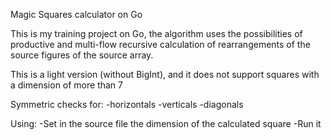 Magic Squares calculator on Go

This is my training project on Go, the algorithm uses the possibilities of productive and multi-flow recursive calculation of rearrangements of the source figures of the source array.

This is a light version (without BigInt), and it does not support squares with a dimension of more than 7

Symmetric checks for:
-horizontals
-verticals
-diagonals

Using:
-Set in the source file the dimension of the calculated square
-Run it
